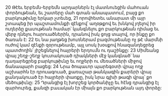 20 Թէեւ երբեմն-երբեմն արդարներն էլ մատնուեցին մահուան փորձութեան,
եւ շատերը մահ գտան անապատում,
բայց քո բարկութիւնը երկար չտեւեց,
21 որովհետեւ անարատ մի այր շտապեց իր պաշտամունքի զէնքով՝
աղօթքով եւ խնկով յղելով իր ուղերձը քաւութեան համար՝
կանգնելու քո բարկութեան դիմաց եւ վերջ դնելու հարուածներին,
դրանով իսկ ցոյց տալով, որ ինքը քո ծառան է:
22 Եւ նա յաղթեց խուռներամ բազմութեանը ոչ թէ մարմնի ուժով կամ զէնքի զօրութեամբ,
այլ սոսկ խօսքով հնազանդեցրեց պատժողին՝
յիշեցնելով հայրերի երդումն ու դաշինքը:
23 Միմեանց վրայ շեղջ-շեղջ կուտակուած դիակների մէջ կանգնած՝
նա դադարեցրեց բարկութիւնը
եւ ողջերի ու մեռածների միջով ճանապարհ բացեց:
24 Նրա ծոպաւոր պարեգօտի վրայ ողջ աշխարհն էր դրուագուած,
քառաշար թանկագին քարերի վրայ քանդակուած էր հայրերի փառքը,
իսկ նրա գլխի թագի վրայ՝ քո մեծութիւնը:
25 Դրանցից էլ խորշեց կործանիչը եւ հէնց դրանցից էլ զարհուրեց,
քանզի բաւական էր միայն քո բարկութեան այդ փորձը:
